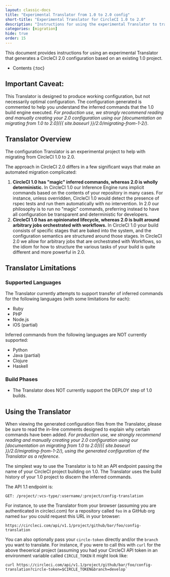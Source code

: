 ```yaml
---
layout: classic-docs
title: "Experimental Translator from 1.0 to 2.0 config"
short-title: "Experimental Translator for CircleCI 1.0 to 2.0"
description: "Instructions for using the experimental Translator to translate CircleCI 1.0 configuration to the 2.0 format."
categories: [migration]
hide: true
order: 15
---
```


This document provides instructions for using an experimental Translator that generates a CircleCI 2.0 configuration based on an existing 1.0 project.

* Contents
{:toc}

## Important Caveat:
This Translator is designed to produce working configuration, but not necessarily optimal configuration. The configuration generated is commented to help you understand the inferred commands that the 1.0 build engine executed. _For production use, we strongly recommend reading and manually creating your 2.0 configuration using our [documentation on migrating from 1.0 to 2.0]({{ site.baseurl }}/2.0/migrating-from-1-2/)_.

## Translator Overview
The configuration Translator is an experimental project to help with migrating from CircleCI 1.0 to 2.0. 

The approach in CircleCI 2.0 differs in a few significant ways that make an automated migration complicated:
1. **CircleCI 1.0 has "magic" inferred commands, whereas 2.0 is wholly deterministic.** In CircleCI 1.0 our Inference Engine runs implicit commands based on the contents of your repository in many cases. For instance, unless overridden, CircleCI 1.0 would detect the presence of rspec tests and run them automatically with no intervention. In 2.0 our philosophy is to run no "magic" commands, preferring instead to have all configuration be transparent and deterministic for developers. 
2. **CircleCI 1.0 has an opinionated lifecycle, whereas 2.0 is built around arbitrary jobs orchestrated with workflows.** In CircleCI 1.0 your build consists of specific stages that are baked into the system, and the configuration semantics are structured around those stages. In CircleCI 2.0 we allow for arbitrary jobs that are orchestrated with Workflows, so the idiom for how to structure the various tasks of your build is quite different and more powerful in 2.0.

## Translator Limitations
### Supported Languages
The Translator currently attempts to support transfer of inferred commands for the following languages (with some limitations for each):
* Ruby
* PHP
* Node.js
* iOS (partial)

Inferred commands from the following languages are NOT currently supported:
* Python
* Java (partial)
* Clojure
* Haskell

### Build Phases
* The Translator does NOT currently support the DEPLOY step of 1.0 builds.

## Using the Translator
When viewing the generated configuration files from the Translator, please be sure to read the in-line comments designed to explain why certain commands have been added. _For production use, we strongly recommend reading and manually creating your 2.0 configuration using our [documentation on migrating from 1.0 to 2.0]({{ site.baseurl }}/2.0/migrating-from-1-2/), using the generated configuration of the Translator as a reference_.

The simplest way to use the Translator is to hit an API endpoint passing the name of your CircleCI project building on 1.0. The Translator uses the build history of your 1.0 project to discern the inferred commands.

The API 1.1 endpoint is:

`GET: /project/:vcs-type/:username/:project/config-translation`

For instance, to use the Translator from your browser (assuming you are authenticated in circleci.com) for a repository called `foo` in a GitHub org named `bar` you could request this URL in your browser:

`https://circleci.com/api/v1.1/project/github/bar/foo/config-translation`

You can also optionally pass your `circle-token` directly and/or the `branch` you want to translate. For instance, if you were to call this with `curl` for the above theoerical project (assuming you had your CircleCI API token in an environment variable called `CIRCLE_TOKEN` it might look like:

``` Shell
curl https://circleci.com/api/v1.1/project/github/bar/foo/config-translation?circle-token=$CIRCLE_TOKEN&branch=develop`
```
